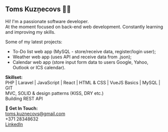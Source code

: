 ## Toms Kuzņecovs 🧑‍💻
Hi! I'm a passionate software developer.    
At the moment focused on back-end web development. Constantly learning and improving my skills.


Some of my latest projects:
- To-Do list web app (MySQL - store/receive data, register/login user);
- Weather web app (uses API and receive data from .json);
- Calendar web app (store input form data to users Google, Yahoo, Outlook or ICS calendar).

**Skillset:**  
PHP | Laravel | JavaScript | React | HTML & CSS | VueJS Basics | MySQL | GIT <br />
MVC, SOLID & design patterns (KISS, DRY etc.)   
Building REST API  


**📱 Get In Touch:**  
toms.kuznecovs@gmail.com   
+371 28348632  
[LinkedIn](https://www.linkedin.com/in/toms-kuznecovs/ "LinkedIn")  

